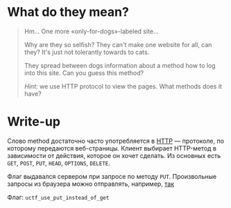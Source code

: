 # What do they mean?

> Hm... One more «only-for-dogs»-labeled site...
> 
> Why are they so selfish? They can't make one website for all, can they? It's just not tolerantly towards to cats.
> 
> They spread between dogs information about a method how to log into this site. Can you guess this method?
> 
> _Hint:_ we use HTTP protocol to view the pages. What methods does it have?

# Write-up

Слово method достаточно часто употребляется в [HTTP](https://en.wikipedia.org/wiki/HTTP) — протоколе, по которому передаются веб-страницы.
Клиент выбирает HTTP-метод в зависимости от действия, которое он хочет сделать. Из основных есть `GET`, `POST`, `PUT`, `HEAD`, `OPTIONS`, `DELETE`.

Флаг выдавался сервером при запросе по методу `PUT`. Произвольные запросы из браузера можно отправлять, например, [так](https://www.hurl.it/)

Флаг: `uctf_use_put_instead_of_get`
